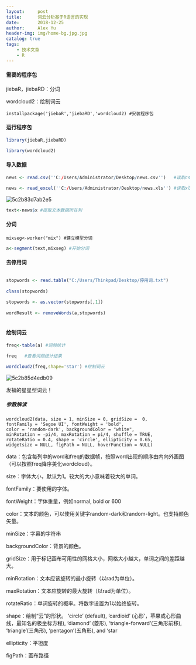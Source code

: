 ```yaml
---
layout:     post
title:      词云分析基于R语言的实现
date:       2018-12-25
author:     Alex Yu
header-img: img/home-bg.jpg.jpg
catalog: true
tags:
    - 技术文章
    - R
---
```


#### 需要的程序包

jiebaR，jiebaRD：分词

wordcloud2：绘制词云

```
installpackage('jiebaR','jiebaRD','wordcloud2) #安装程序包
```

#### 运行程序包

```r
library(jiebaR,jiebaRD) 

library(wordcloud2)
```

#### 导入数据

```r
news <- read.csv(''C:/Users/Administrator/Desktop/news.csv'')	#读取csv格式文件
```

```r
news <- read_excel(''C:/Users/Administrator/Desktop/news.xls'')	#读取xls 和 xlsx 格式文件
```
![5c2b83d7ab2e5](https://i.loli.net/2019/01/01/5c2b83d7ab2e5.jpg)

```r
text<-news$x #提取文本数据所在列
```

#### 分词

```
mixseg<-worker("mix") #建立模型分词
```

```r
a<-segment(text,mixseg) #开始分词
```
#### 去停用词

```r

stopwords <- read.table("C:/Users/Thinkpad/Desktop/停用词.txt")
    
class(stopwords)
    
stopwords <- as.vector(stopwords[,1])
    
wordResult <- removeWords(a,stopwords)
    
```
    
#### 绘制词云

```r
freq<-table(a) #词频统计

freq   #查看词频统计结果
```
```r
wordcloud2(freq,shape='star') #绘制词云

```
![5c2b85d4edb09](https://i.loli.net/2019/01/01/5c2b85d4edb09.png)

发福的星星型词云！
 
##### 参数解读

    wordcloud2(data, size = 1, minSize = 0, gridSize =  0,
    fontFamily = 'Segoe UI', fontWeight = 'bold',
    color = 'random-dark', backgroundColor = "white",
    minRotation = -pi/4, maxRotation = pi/4, shuffle = TRUE,
    rotateRatio = 0.4, shape = 'circle', ellipticity = 0.65,
    widgetsize = NULL, figPath = NULL, hoverFunction = NULL)

data：包含每列中的word和freq的数据帧，按照word出现的顺序由内向外画图（可以按照freq降序美化wordcloud）。

size：字体大小，默认为1。较大的大小意味着较大的单词。

fontFamily：要使用的字体。

fontWeight：字体重量，例如normal, bold or 600

color：文本的颜色，可以使用关键字random-dark和random-light。也支持颜色矢量。

minSize：字幕的字符串

backgroundColor：背景的颜色。

gridSize：用于标记画布可用性的网格大小，网格大小越大，单词之间的差距越大。

minRotation：文本应该旋转的最小旋转（以rad为单位）。

maxRotation：文本应旋转的最大旋转（以rad为单位）。

rotateRatio：单词旋转的概率。将数字设置为1以始终旋转。

shape：绘制“云”的形状。 ‘circle’ (default), ‘cardioid’ (心形’，苹果或心形曲线，最知名的极坐标方程), ‘diamond’ (菱形), ‘triangle-forward’(三角形前移), ‘triangle’(三角形), ‘pentagon’(五角形), and ‘star

ellipticity：平坦度

figPath：画布路径

